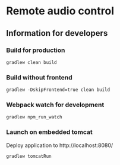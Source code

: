 # Remote audio control
## Information for developers
### Build for production
```
gradlew clean build
```
### Build without frontend
```
gradlew -DskipFrontend=true clean build
```
### Webpack watch for development
```
gradlew npm_run_watch
```
### Launch on embedded tomcat
Deploy application to http://localhost:8080/
```
gradlew tomcatRun
```
